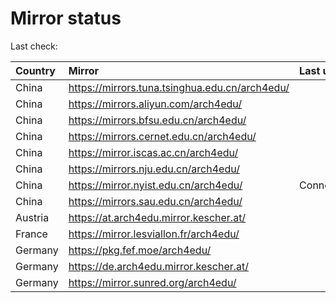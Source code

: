<script src="./time.js"></script>
# Mirror status
Last check: <script type="text/javascript">localize(1722111562.2465808);</script>

|Country|Mirror|Last update|
|:------|:-----|:----------|
|China|https://mirrors.tuna.tsinghua.edu.cn/arch4edu/|<script type="text/javascript">localize(1722061999);</script>|
|China|https://mirrors.aliyun.com/arch4edu/|<script type="text/javascript">localize(1722061999);</script>|
|China|https://mirrors.bfsu.edu.cn/arch4edu/|<script type="text/javascript">localize(1722061999);</script>|
|China|https://mirrors.cernet.edu.cn/arch4edu/|<script type="text/javascript">localize(1722061999);</script>|
|China|https://mirror.iscas.ac.cn/arch4edu/|<script type="text/javascript">localize(1722061999);</script>|
|China|https://mirrors.nju.edu.cn/arch4edu/|<script type="text/javascript">localize(1722018743);</script>|
|China|https://mirror.nyist.edu.cn/arch4edu/|ConnectionError|
|China|https://mirrors.sau.edu.cn/arch4edu/|<script type="text/javascript">localize(1722061999);</script>|
|Austria|https://at.arch4edu.mirror.kescher.at/|<script type="text/javascript">localize(1722061999);</script>|
|France|https://mirror.lesviallon.fr/arch4edu/|<script type="text/javascript">localize(1722061999);</script>|
|Germany|https://pkg.fef.moe/arch4edu/|<script type="text/javascript">localize(1722061999);</script>|
|Germany|https://de.arch4edu.mirror.kescher.at/|<script type="text/javascript">localize(1722061999);</script>|
|Germany|https://mirror.sunred.org/arch4edu/|<script type="text/javascript">localize(1722061999);</script>|

<script src="./tablefilter/tablefilter.js"></script>
<script src="./table.js"></script>